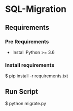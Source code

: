 # SQL-Migration

## Requirements

### Pre Requirements

* Install Python >= 3.6

### Install requirements

  $ pip install -r requirements.txt
  
## Run Script

  $ python migrate.py
  
